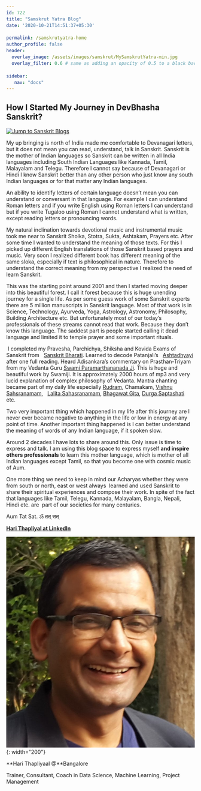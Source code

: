 ```yaml
---
id: 722    
title: "Samskrut Yatra Blog"
date: '2020-10-21T14:51:37+05:30'

permalink: /samskrutyatra-home
author_profile: false
header:
  overlay_image: /assets/images/samskrut/MySamskrutYatra-min.jpg
  overlay_filter: 0.6 # same as adding an opacity of 0.5 to a black background

sidebar:
   nav: "docs"
---    
```


How I Started My Journey in DevBhasha Sanskrit?
-----------------------------------------------

[![Jump to Sanskrit Blogs](https://img.shields.io/badge/Goto-Sanskrit_Yatra_Blog-orange)](/samskrutyatra-blog)

My up bringing is north of India made me comfortable to Devanagari letters, but it does not mean you can read, understand, talk in Sanskrit. Sanskrit is the mother of Indian languages so Sanskrit can be written in all India languages including South Indian Languages like Kannada, Tamil, Malayalam and Telegu. Therefore I cannot say because of Devanagari or Hindi I know Sanskrit better than any other person who just know any south Indian languages or for that matter any Indian languages.

An ability to identify letters of certain language doesn’t mean you can understand or conversant in that language. For example I can understand Roman letters and if you write English using Roman letters I can understand but if you write Tugaloo using Roman I cannot understand what is written, except reading letters or pronouncing words.

My natural inclination towards devotional music and instrumental music took me near to Sanskrit Sholka, Stotra, Sukta, Ashtakam, Prayers etc. After some time I wanted to understand the meaning of those texts. For this I picked up different English translations of those Sanskrit based prayers and music. Very soon I realized different book has different meaning of the same sloka, especially if text is philosophical in nature. Therefore to understand the correct meaning from my perspective I realized the need of learn Sanskrit.

This was the starting point around 2001 and then I started moving deeper into this beautiful forest. I call it forest because this is huge unending journey for a single life. As per some guess work of some Sanskrit experts there are 5 million manuscripts in Sanskrit language. Most of that work is in Science, Technology, Ayurveda, Yoga, Astrology, Astronomy, Philosophy, Building Architecture etc. But unfortunately most of our today’s professionals of these streams cannot read that work. Because they don’t know this language. The saddest part is people started calling it dead language and limited it to temple prayer and some important rituals.

 I completed my Pravesha, Parchichya, Shiksha and Kovida Exams of Sanskrit from   [Sanskrit Bharati](https://samskritabharati.in/). Learned to decode Patanjali’s   [Ashtadhyayi](https://ashtadhyayi.com/) after one full reading. Heard Adisankara’s commentary on Prasthan-Triyam from my Vedanta Guru [Swami Paramarthananada Ji](https://arshavidya.org/tribute-by-swami-paramarthananda/). This is huge and beautiful work by Swamiji. It is approximately 2000 hours of mp3 and very lucid explanation of complex philosophy of Vedanta. Mantra chanting became part of my daily life especially [Rudram](/samskrut/rudra-prashna), Chamakam, [Vishnu Sahsranamam](/samskrut/vishnu-sahasranaam),   [Lalita Sahasranamam](/samskrut/lalita-sahasranamam/), [Bhagawat Gita](/samskrutyatra-tags/#bhagwat-gita), [Durga Saptashati](/samskrutyatra-tags/#durga-saptashati) etc.

Two very important thing which happened in my life after this journey are I never ever became negative to anything in the life or low in energy at any point of time. Another important thing happened is I can better understand the meaning of words of any Indian language, if it spoken slow.

Around 2 decades I have lots to share around this. Only issue is time to express and talk. I am using this blog space to express myself **and inspire others professionals** to learn this mother language, which is mother of all Indian languages except Tamil, so that you become one with cosmic music of Aum.

One more thing we need to keep in mind our Acharyas whether they were from south or north, east or west always  learned and used Sanskrit to share their spiritual experiences and compose their work. In spite of the fact that languages like Tamil, Telegu, Kannada, Malayalam, Bangla, Nepali, Hindi etc. are  part of our societies for many centuries.

Aum Tat Sat. ॐ तत् सत्

[**Hari Thapliyal at LinkedIn**](https://linkedin.com/in/harithapliyal)

![Hari Thapliyaal](/assets/images/Profilephoto1.jpg){: width="200"}

**Hari Thapliyaal @**Bangalore

Trainer, Consultant, Coach in Data Science, Machine Learning, Project Management
